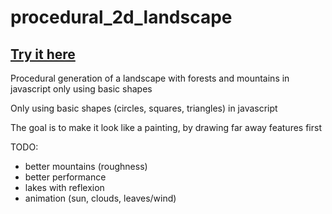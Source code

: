 # procedural_2d_landscape

## [Try it here](https://damdoy.github.io/procedural_2d_landscape/procedural_landscape.html)

Procedural generation of a landscape with forests and mountains in javascript only using basic shapes

Only using basic shapes (circles, squares, triangles) in javascript

The goal is to make it look like a painting, by drawing far away features first

TODO:
- better mountains (roughness)
- better performance
- lakes with reflexion
- animation (sun, clouds, leaves/wind)

